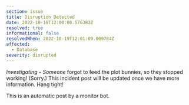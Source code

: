 ```yaml
---
section: issue
title: Disruption Detected
date: 2022-10-19T12:00:08.576382Z
resolved: true
informational: false
resolvedWhen: 2022-10-19T12:01:09.009784Z
affected:
  - Database
severity: disrupted
---
```

*Investigating* - _Someone_ forgot to feed the plot bunnies, so they stopped working! (Sorry.) This incident post will be updated once we have more information. Hang tight!

This is an automatic post by a monitor bot.
        